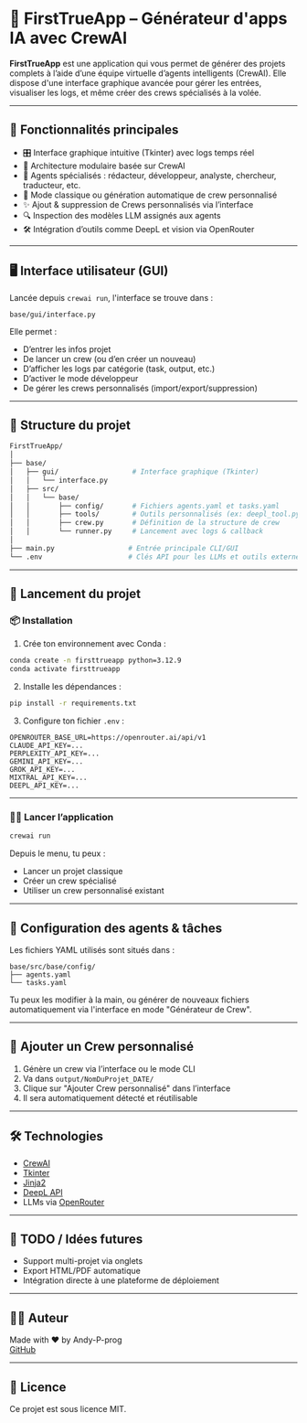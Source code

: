 # 🚀 FirstTrueApp – Générateur d'apps IA avec CrewAI

**FirstTrueApp** est une application qui vous permet de générer des projets complets à l’aide d’une équipe virtuelle d’agents intelligents (CrewAI). Elle dispose d'une interface graphique avancée pour gérer les entrées, visualiser les logs, et même créer des crews spécialisés à la volée.

---

## 🧠 Fonctionnalités principales

- 🎛️ Interface graphique intuitive (Tkinter) avec logs temps réel
- 🧩 Architecture modulaire basée sur CrewAI
- 🧠 Agents spécialisés : rédacteur, développeur, analyste, chercheur, traducteur, etc.
- 🔄 Mode classique ou génération automatique de crew personnalisé
- ✨ Ajout & suppression de Crews personnalisés via l’interface
- 🔍 Inspection des modèles LLM assignés aux agents
- 🛠️ Intégration d’outils comme DeepL et vision via OpenRouter

---

## 🖥️ Interface utilisateur (GUI)

Lancée depuis `crewai run`, l'interface se trouve dans :

```
base/gui/interface.py
```

Elle permet :
- D’entrer les infos projet
- De lancer un crew (ou d’en créer un nouveau)
- D’afficher les logs par catégorie (task, output, etc.)
- D’activer le mode développeur
- De gérer les crews personnalisés (import/export/suppression)

---

## 📁 Structure du projet

```bash
FirstTrueApp/
│
├── base/
│   ├── gui/                  # Interface graphique (Tkinter)
│   │   └── interface.py
│   ├── src/
│   │   └── base/
│   │       ├── config/       # Fichiers agents.yaml et tasks.yaml
│   │       ├── tools/        # Outils personnalisés (ex: deepl_tool.py)
│   │       ├── crew.py       # Définition de la structure de crew
│   │       └── runner.py     # Lancement avec logs & callback
│
├── main.py                  # Entrée principale CLI/GUI
└── .env                     # Clés API pour les LLMs et outils externes
```

---

## 🧪 Lancement du projet

### 📦 Installation

1. Crée ton environnement avec Conda :
```bash
conda create -n firsttrueapp python=3.12.9
conda activate firsttrueapp
```

2. Installe les dépendances :
```bash
pip install -r requirements.txt
```

3. Configure ton fichier `.env` :
```env
OPENROUTER_BASE_URL=https://openrouter.ai/api/v1
CLAUDE_API_KEY=...
PERPLEXITY_API_KEY=...
GEMINI_API_KEY=...
GROK_API_KEY=...
MIXTRAL_API_KEY=...
DEEPL_API_KEY=...
```

---

### 🧑‍💻 Lancer l’application

```bash
crewai run
```

Depuis le menu, tu peux :
- Lancer un projet classique
- Créer un crew spécialisé
- Utiliser un crew personnalisé existant

---

## 📄 Configuration des agents & tâches

Les fichiers YAML utilisés sont situés dans :

```
base/src/base/config/
├── agents.yaml
└── tasks.yaml
```

Tu peux les modifier à la main, ou générer de nouveaux fichiers automatiquement via l'interface en mode "Générateur de Crew".

---

## 🧩 Ajouter un Crew personnalisé

1. Génère un crew via l’interface ou le mode CLI
2. Va dans `output/NomDuProjet_DATE/`
3. Clique sur "Ajouter Crew personnalisé" dans l’interface
4. Il sera automatiquement détecté et réutilisable

---

## 🛠️ Technologies

- [CrewAI](https://docs.crewai.com/)
- [Tkinter](https://docs.python.org/3/library/tkinter.html)
- [Jinja2](https://jinja.palletsprojects.com/)
- [DeepL API](https://www.deepl.com/docs-api)
- LLMs via [OpenRouter](https://openrouter.ai/)

---

## 📌 TODO / Idées futures

- Support multi-projet via onglets
- Export HTML/PDF automatique
- Intégration directe à une plateforme de déploiement

---

## 🧑‍💻 Auteur

Made with ❤️ by Andy-P-prog  
[GitHub](https://github.com/Andy-P-prog)

---

## 📜 Licence

Ce projet est sous licence MIT.
